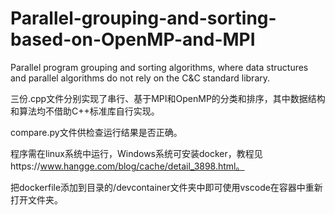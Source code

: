 # Parallel-grouping-and-sorting-based-on-OpenMP-and-MPI

Parallel program grouping and sorting algorithms, where data structures and parallel algorithms do not rely on the C&amp;C standard library.

三份.cpp文件分别实现了串行、基于MPI和OpenMP的分类和排序，其中数据结构和算法均不借助C++标准库自行实现。

compare.py文件供检查运行结果是否正确。

程序需在linux系统中运行，Windows系统可安装docker，教程见https://www.hangge.com/blog/cache/detail_3898.html。

把dockerfile添加到目录的/devcontainer文件夹中即可使用vscode在容器中重新打开文件夹。
